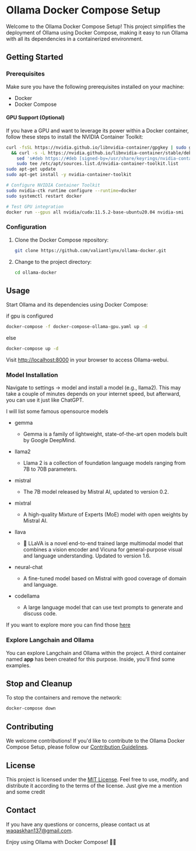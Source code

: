 # Ollama Docker Compose Setup

Welcome to the Ollama Docker Compose Setup! This project simplifies the deployment of Ollama using Docker Compose, making it easy to run Ollama with all its dependencies in a containerized environment.

## Getting Started

### Prerequisites

Make sure you have the following prerequisites installed on your machine:

- Docker
- Docker Compose

#### GPU Support (Optional)

If you have a GPU and want to leverage its power within a Docker container, follow these steps to install the NVIDIA Container Toolkit:

```bash
curl -fsSL https://nvidia.github.io/libnvidia-container/gpgkey | sudo gpg --dearmor -o /usr/share/keyrings/nvidia-container-toolkit-keyring.gpg \
  && curl -s -L https://nvidia.github.io/libnvidia-container/stable/deb/nvidia-container-toolkit.list | \
    sed 's#deb https://#deb [signed-by=/usr/share/keyrings/nvidia-container-toolkit-keyring.gpg] https://#g' | \
    sudo tee /etc/apt/sources.list.d/nvidia-container-toolkit.list
sudo apt-get update
sudo apt-get install -y nvidia-container-toolkit

# Configure NVIDIA Container Toolkit
sudo nvidia-ctk runtime configure --runtime=docker
sudo systemctl restart docker

# Test GPU integration
docker run --gpus all nvidia/cuda:11.5.2-base-ubuntu20.04 nvidia-smi
```

### Configuration

1. Clone the Docker Compose repository:

    ```bash
    git clone https://github.com/valiantlynx/ollama-docker.git
    ```

2. Change to the project directory:

    ```bash
    cd ollama-docker
    ```

## Usage

Start Ollama and its dependencies using Docker Compose:

if gpu is configured

```bash
docker-compose -f docker-compose-ollama-gpu.yaml up -d
```

else

```bash
docker-compose up -d
```

Visit [http://localhost:8000](http://localhost:8000) in your browser to access Ollama-webui.

### Model Installation

Navigate to settings -> model and install a model (e.g., llama2). This may take a couple of minutes depends on your internet speed, but afterward, you can use it just like ChatGPT.

I will list some famous opensource models

- gemma
  - Gemma is a family of lightweight, state-of-the-art open models built by Google DeepMind.

- llama2
  - Llama 2 is a collection of foundation language models ranging from 7B to 70B parameters.

- mistral
  - The 7B model released by Mistral AI, updated to version 0.2.

- mixtral
  - A high-quality Mixture of Experts (MoE) model with open weights by Mistral AI.

- llava
  - 🌋 LLaVA is a novel end-to-end trained large multimodal model that combines a vision encoder and Vicuna for general-purpose visual and language understanding. Updated to version 1.6.

- neural-chat
  - A fine-tuned model based on Mistral with good coverage of domain and language.

- codellama
  - A large language model that can use text prompts to generate and discuss code.

If you want to explore more you can find those [here](https://ollama.com/library)

### Explore Langchain and Ollama

You can explore Langchain and Ollama within the project. A third container named **app** has been created for this purpose. Inside, you'll find some examples.

## Stop and Cleanup

To stop the containers and remove the network:

```bash
docker-compose down
```

## Contributing

We welcome contributions! If you'd like to contribute to the Ollama Docker Compose Setup, please follow our [Contribution Guidelines](CONTRIBUTING.md).

## License

This project is licensed under the [MIT License](LICENSE). Feel free to use, modify, and distribute it according to the terms of the license. Just give me a mention and some credit

## Contact

If you have any questions or concerns, please contact us at [waqaskhan137@gmail.com](mailto:waqaskhan137@gmail.com).

Enjoy using Ollama with Docker Compose! 🐳🚀

